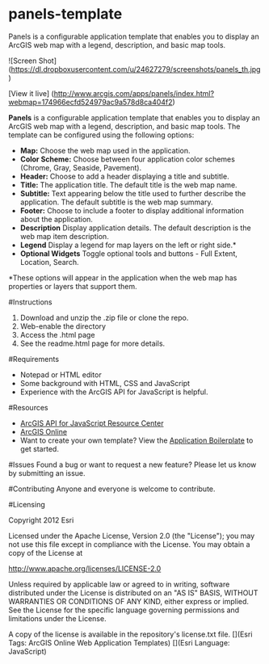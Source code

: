 panels-template
===============
Panels is a configurable application template that enables you to display an ArcGIS web map with a legend, description, and basic map tools. 

![Screen Shot] (https://dl.dropboxusercontent.com/u/24627279/screenshots/panels_th.jpg)

[View it live] (http://www.arcgis.com/apps/panels/index.html?webmap=174966ecfd524979ac9a578d8ca404f2)


**Panels** is a configurable application template that enables you to display an ArcGIS web map with a legend, description, and basic map tools. The template can be configured using the following options:
 - **Map:** Choose the web map used in the application. 
 - **Color Scheme:** Choose between four application color schemes (Chrome, Gray, Seaside, Pavement).
 - **Header:** Choose to add a header displaying a title and subtitle.
 - **Title:** The application title. The default title is the web map name.
 - **Subtitle:** Text appearing below the title used to further describe the application. The default subtitle is the web map summary.
 - **Footer:**  Choose to include a footer to display additional information about the application.
 - **Description** Display application details. The default description is the web map item description.
 - **Legend** Display a legend for map layers on the left or right side.*
 - **Optional Widgets** Toggle optional tools and buttons - Full Extent, Location, Search.
 
*These options will appear in the application when the web map has properties or layers that support them.

#Instructions

1. Download and unzip the .zip file or clone the repo. 
2. Web-enable the directory
3. Access the .html page 
4. See the readme.html page for more details. 


#Requirements

- Notepad or HTML editor
- Some background with HTML, CSS and JavaScript
- Experience with the ArcGIS API for JavaScript is helpful. 

#Resources

- [ArcGIS API for JavaScript Resource Center](http://help.arcgis.com/en/webapi/javascript/arcgis/index.html)
- [ArcGIS Online](http://www.arcgis.com)
- Want to create your own template? View the [Application Boilerplate](https://github.com/Esri/application-boilerplate-js) to get started. 

#Issues
Found a bug or want to request a new feature? Please let us know by submitting an issue. 

#Contributing
Anyone and everyone is welcome to contribute. 

#Licensing 

Copyright 2012 Esri

Licensed under the Apache License, Version 2.0 (the "License"); you may not use this file except in compliance with the License. You may obtain a copy of the License at

http://www.apache.org/licenses/LICENSE-2.0

Unless required by applicable law or agreed to in writing, software distributed under the License is distributed on an "AS IS" BASIS, WITHOUT WARRANTIES OR CONDITIONS OF ANY KIND, either express or implied. See the License for the specific language governing permissions and limitations under the License.

A copy of the license is available in the repository's license.txt file.
[](Esri Tags: ArcGIS Online Web Application Templates) 
[](Esri Language: JavaScript)
